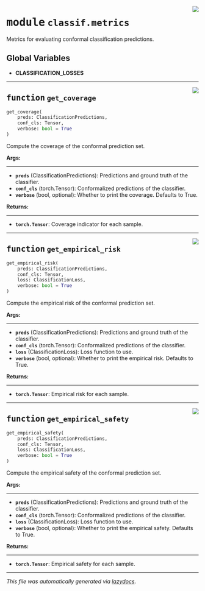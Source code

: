 <!-- markdownlint-disable -->

<a href="https://github.com/leoandeol/cods/blob/main/cods/classif/metrics.py#L0"><img align="right" style="float:right;" src="https://img.shields.io/badge/-source-cccccc?style=flat-square"></a>

# <kbd>module</kbd> `classif.metrics`
Metrics for evaluating conformal classification predictions. 

**Global Variables**
---------------
- **CLASSIFICATION_LOSSES**

---

<a href="https://github.com/leoandeol/cods/blob/main/cods/classif/metrics.py#L9"><img align="right" style="float:right;" src="https://img.shields.io/badge/-source-cccccc?style=flat-square"></a>

## <kbd>function</kbd> `get_coverage`

```python
get_coverage(
    preds: ClassificationPredictions,
    conf_cls: Tensor,
    verbose: bool = True
)
```

Compute the coverage of the conformal prediction set. 



**Args:**
 
---- 
 - <b>`preds`</b> (ClassificationPredictions):  Predictions and ground truth of the classifier. 
 - <b>`conf_cls`</b> (torch.Tensor):  Conformalized predictions of the classifier. 
 - <b>`verbose`</b> (bool, optional):  Whether to print the coverage. Defaults to True. 



**Returns:**
 
------- 
 - <b>`torch.Tensor`</b>:  Coverage indicator for each sample. 


---

<a href="https://github.com/leoandeol/cods/blob/main/cods/classif/metrics.py#L36"><img align="right" style="float:right;" src="https://img.shields.io/badge/-source-cccccc?style=flat-square"></a>

## <kbd>function</kbd> `get_empirical_risk`

```python
get_empirical_risk(
    preds: ClassificationPredictions,
    conf_cls: Tensor,
    loss: ClassificationLoss,
    verbose: bool = True
)
```

Compute the empirical risk of the conformal prediction set. 



**Args:**
 
---- 
 - <b>`preds`</b> (ClassificationPredictions):  Predictions and ground truth of the classifier. 
 - <b>`conf_cls`</b> (torch.Tensor):  Conformalized predictions of the classifier. 
 - <b>`loss`</b> (ClassificationLoss):  Loss function to use. 
 - <b>`verbose`</b> (bool, optional):  Whether to print the empirical risk. Defaults to True. 



**Returns:**
 
------- 
 - <b>`torch.Tensor`</b>:  Empirical risk for each sample. 


---

<a href="https://github.com/leoandeol/cods/blob/main/cods/classif/metrics.py#L64"><img align="right" style="float:right;" src="https://img.shields.io/badge/-source-cccccc?style=flat-square"></a>

## <kbd>function</kbd> `get_empirical_safety`

```python
get_empirical_safety(
    preds: ClassificationPredictions,
    conf_cls: Tensor,
    loss: ClassificationLoss,
    verbose: bool = True
)
```

Compute the empirical safety of the conformal prediction set. 



**Args:**
 
---- 
 - <b>`preds`</b> (ClassificationPredictions):  Predictions and ground truth of the classifier. 
 - <b>`conf_cls`</b> (torch.Tensor):  Conformalized predictions of the classifier. 
 - <b>`loss`</b> (ClassificationLoss):  Loss function to use. 
 - <b>`verbose`</b> (bool, optional):  Whether to print the empirical safety. Defaults to True. 



**Returns:**
 
------- 
 - <b>`torch.Tensor`</b>:  Empirical safety for each sample. 




---

_This file was automatically generated via [lazydocs](https://github.com/ml-tooling/lazydocs)._
